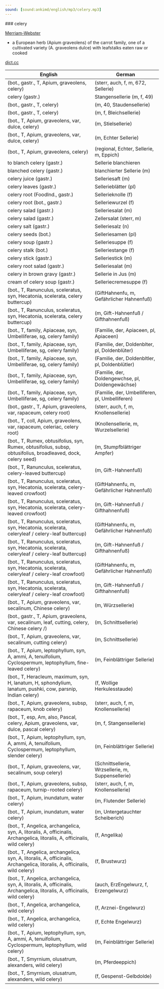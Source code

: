```yaml
---
sound: [sound:ankimd/english/mp3/celery.mp3]
---
```


\### celery

[Merriam-Webster](https://www.merriam-webster.com/dictionary/celery)

- a European herb (Apium graveolens) of the carrot family, one of a cultivated variety (A. graveolens dulce) with leafstalks eaten raw or cooked

[dict.cc](https://www.dict.cc/celery)

| English        | German       |
| -------------- | ------------ |
|  (bot., gastr., T, Apium, graveolens, celery) |  (sterr, auch, f, m, 672, Sellerie) |
| celery (gastr.) | Stangensellerie (m, f, 49) |
|  (bot., gastr., T, celery) |  (m, 40, Staudensellerie) |
|  (bot., gastr., T, celery) |  (m, f, Bleichsellerie) |
|  (bot., T, Apium, graveolens, var, dulce, celery) |  (m, Stielsellerie) |
|  (bot., T, Apium, graveolens, var, dulce, celery) |  (m, Echter Sellerie) |
|  (bot., T, Apium, graveolens, celery) |  (regional, Echter, Sellerie, m, Eppich) |
| to blanch celery (gastr.) | Sellerie blanchieren |
| blanched celery (gastr.) | blanchierter Sellerie (m) |
| celery juice (gastr.) | Selleriesaft (m) |
| celery leaves (gastr.) | Sellerieblätter (pl) |
| celery root (FoodInd., gastr.) | Sellerieknolle (f) |
| celery root (bot., gastr.) | Selleriewurzel (f) |
| celery salad (gastr.) | Selleriesalat (m) |
| celery salad (gastr.) | Zellersalat (sterr, m) |
| celery salt (gastr.) | Selleriesalz (n) |
| celery seeds (bot.) | Selleriesamen (pl) |
| celery soup (gastr.) | Selleriesuppe (f) |
| celery stalk (bot.) | Selleriestange (f) |
| celery stick (gastr.) | Selleriestick (m) |
| celery root salad (gastr.) | Selleriesalat (m) |
| celery in brown gravy (gastr.) | Sellerie in Jus (m) |
| cream of celery soup (gastr.) | Selleriecremesuppe (f) |
|  (bot., T, Ranunculus, sceleratus, syn, Hecatonia, scelerata, celery buttercup) |  (GiftHahnenfu, m, Gefährlicher Hahnenfuß) |
|  (bot., T, Ranunculus, sceleratus, syn, Hecatonia, scelerata, celery buttercup) |  (m, Gift-Hahnenfuß / Gifthahnenfuß) |
|  (bot., T, family, Apiaceae, syn, Umbelliferae, sg, celery family) |  (Familie, der, Apiaceen, pl, Apiaceen) |
|  (bot., T, family, Apiaceae, syn, Umbelliferae, sg, celery family) |  (Familie, der, Doldenblter, pl, Doldenblüter) |
|  (bot., T, family, Apiaceae, syn, Umbelliferae, sg, celery family) |  (Familie, der, Doldenbltler, pl, Doldenblütler) |
|  (bot., T, family, Apiaceae, syn, Umbelliferae, sg, celery family) |  (Familie, der, Doldengewchse, pl, Doldengewächse) |
|  (bot., T, family, Apiaceae, syn, Umbelliferae, sg, celery family) |  (Familie, der, Umbelliferen, pl, Umbelliferen) |
|  (bot., gastr., T, Apium, graveolens, var, rapaceum, celery root) |  (sterr, auch, f, m, Knollensellerie) |
|  (bot., T, coll, Apium, graveolens, var, rapaceum, celeriac, celery root) |  (Knollensellerie, m, Wurzelsellerie) |
|  (bot., T, Rumex, obtusifolius, syn, Rumex, obtusifolius, subsp, obtusifolius, broadleaved, dock, celery seed) |  (m, Stumpfblättriger Ampfer) |
|  (bot., T, Ranunculus, sceleratus, celery-leaved buttercup) |  (m, Gift-Hahnenfuß) |
|  (bot., T, Ranunculus, sceleratus, syn, Hecatonia, scelerata, celery-leaved crowfoot) |  (GiftHahnenfu, m, Gefährlicher Hahnenfuß) |
|  (bot., T, Ranunculus, sceleratus, syn, Hecatonia, scelerata, celery-leaved crowfoot) |  (m, Gift-Hahnenfuß / Gifthahnenfuß) |
|  (bot., T, Ranunculus, sceleratus, syn, Hecatonia, scelerata, celeryleaf / celery-leaf buttercup) |  (GiftHahnenfu, m, Gefährlicher Hahnenfuß) |
|  (bot., T, Ranunculus, sceleratus, syn, Hecatonia, scelerata, celeryleaf / celery-leaf buttercup) |  (m, Gift-Hahnenfuß / Gifthahnenfuß) |
|  (bot., T, Ranunculus, sceleratus, syn, Hecatonia, scelerata, celeryleaf / celery-leaf crowfoot) |  (GiftHahnenfu, m, Gefährlicher Hahnenfuß) |
|  (bot., T, Ranunculus, sceleratus, syn, Hecatonia, scelerata, celeryleaf / celery-leaf crowfoot) |  (m, Gift-Hahnenfuß / Gifthahnenfuß) |
|  (bot., T, Apium, graveolens, var, secalinum, Chinese celery) |  (m, Würzsellerie) |
|  (bot., gastr., T, Apium, graveolens, var, secalinum, leaf, cutting, celery, Chinese celery /) |  (m, Schnittsellerie) |
|  (bot., T, Apium, graveolens, var, secalinum, cutting celery) |  (m, Schnittsellerie) |
|  (bot., T, Apium, leptophyllum, syn, A, ammi, A, tenuifolium, Cyclospermum, leptophyllum, fine-leaved celery) |  (m, Feinblättriger Sellerie) |
|  (bot., T, Heracleum, maximum, syn, H, lanatum, H, sphondylium, lanatum, pushki, cow, parsnip, Indian celery) |  (f, Wollige Herkulesstaude) |
|  (bot., T, Apium, graveolens, subsp, rapaceum, knob celery) |  (sterr, auch, f, m, Knollensellerie) |
|  (bot., T, esp, Am, also, Pascal, celery, Apium, graveolens, var, dulce, pascal celery) |  (m, f, Stangensellerie) |
|  (bot., T, Apium, leptophyllum, syn, A, ammi, A, tenuifolium, Cyclospermum, leptophyllum, slender celery) |  (m, Feinblättriger Sellerie) |
|  (bot., T, Apium, graveolens, var, secalinum, soup celery) |  (Schnittsellerie, Wrzsellerie, m, Suppensellerie) |
|  (bot., T, Apium, graveolens, subsp, rapaceum, turnip-rooted celery) |  (sterr, auch, f, m, Knollensellerie) |
|  (bot., T, Apium, inundatum, water celery) |  (m, Flutender Sellerie) |
|  (bot., T, Apium, inundatum, water celery) |  (m, Untergetauchter Scheiberich) |
|  (bot., T, Angelica, archangelica, syn, A, litoralis, A, officinalis, Archangelica, litoralis, A, officinalis, wild celery) |  (f, Angelika) |
|  (bot., T, Angelica, archangelica, syn, A, litoralis, A, officinalis, Archangelica, litoralis, A, officinalis, wild celery) |  (f, Brustwurz) |
|  (bot., T, Angelica, archangelica, syn, A, litoralis, A, officinalis, Archangelica, litoralis, A, officinalis, wild celery) |  (auch, ErzEngelwurz, f, Erzengelwurz) |
|  (bot., T, Angelica, archangelica, wild celery) |  (f, Arznei-Engelwurz) |
|  (bot., T, Angelica, archangelica, wild celery) |  (f, Echte Engelwurz) |
|  (bot., T, Apium, leptophyllum, syn, A, ammi, A, tenuifolium, Cyclospermum, leptophyllum, wild celery) |  (m, Feinblättriger Sellerie) |
|  (bot., T, Smyrnium, olusatrum, alexanders, wild celery) |  (m, Pferdeeppich) |
|  (bot., T, Smyrnium, olusatrum, alexanders, wild celery) |  (f, Gespenst-Gelbdolde) |
